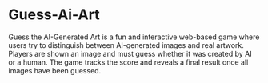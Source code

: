 # Guess-Ai-Art
Guess the AI-Generated Art is a fun and interactive web-based game where users try to distinguish between AI-generated images and real artwork. Players are shown an image and must guess whether it was created by AI or a human. The game tracks the score and reveals a final result once all images have been guessed.
